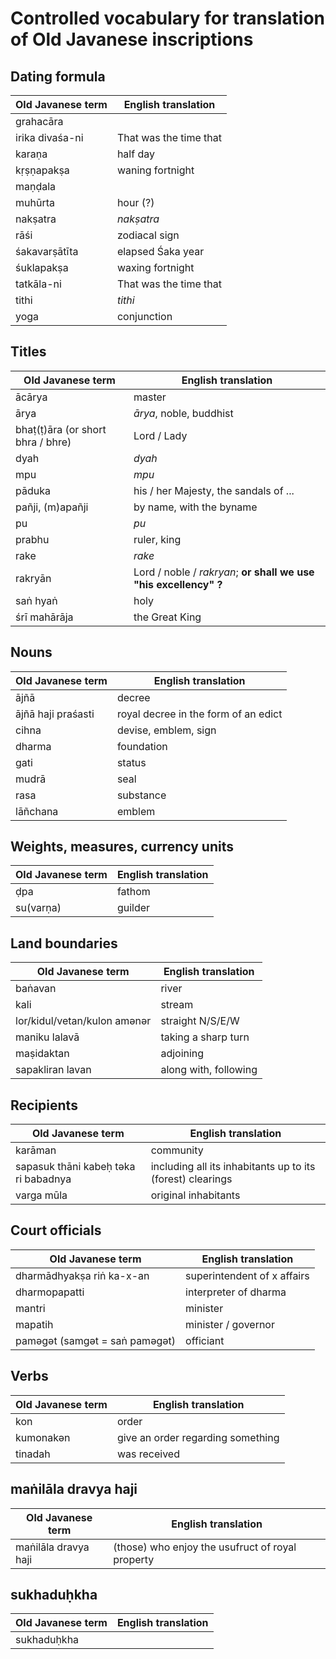 # Controlled vocabulary for translation of Old Javanese inscriptions

## Dating formula
| Old Javanese term | English translation    |
|-------------------|------------------------|
| grahacāra       |                        |
| irika divaśa-ni | That was the time that |
| karaṇa          | half day               |
| kṛṣṇapakṣa      | waning fortnight       |
| maṇḍala         |                        |
| muhūrta         | hour (?)               |
| nakṣatra        | _nakṣatra_             |
| rāśi            | zodiacal sign          |
| śakavarṣātīta   | elapsed Śaka year      |
| śuklapakṣa      | waxing fortnight       |
| tatkāla-ni      | That was the time that |
| tithi           | _tithi_                |
| yoga            | conjunction            |

## Titles
| Old Javanese term              | English translation                                              |
|--------------------------------|------------------------------------------------------------------|
| ācārya                         | master                                                           |
| ārya                           | _ārya_, noble, buddhist                                          |
| bhaṭ(ṭ)āra (or short bhra / bhre) | Lord / Lady                                                      |
| dyah                           | _dyah_                                                           |
| mpu                            | _mpu_                                                            |
| pāduka                         | his / her Majesty, the sandals of ...                            |
| pañji, (m)apañji               | by name, with the byname                                         |
| pu                             | _pu_                                                             |
| prabhu                             | ruler, king                                                             |
| rake                           | _rake_                                                           |
| rakryān                        | Lord / noble / _rakryan_; __or shall we use "his excellency" ?__ |
| saṅ hyaṅ                           | holy                                                         |
| śrī mahārāja                            | the Great King                                                           |

## Nouns
| Old Javanese term  | English translation                  |
|--------------------|--------------------------------------|
| ājñā               | decree                               |
| ājñā haji praśasti | royal decree in the form of an edict |
| cihna              | devise, emblem, sign                 |
| dharma              | foundation                     |
| gati              | status                     |
| mudrā              | seal                                 |
| rasa               | substance                            |
| lāñchana           | emblem                               |

## Weights, measures, currency units
| Old Javanese term                    | English translation                                        |
|--------------------------------------|------------------------------------------------------------|
| ḍpa                              | fathom                                                  |
| su(varṇa)                              | guilder                                                  |

## Land boundaries

| Old Javanese term            | English translation   |
|------------------------------|-----------------------|
| baṅavan                      | river                 |
| kali                         | stream                |
| lor/kidul/vetan/kulon amǝnǝr | straight N/S/E/W      |
| maniku lalavā                | taking a sharp turn   |
| maṣidaktan                   | adjoining             |
| sapakliran lavan             | along with, following |

## Recipients
| Old Javanese term                    | English translation                                        |
|--------------------------------------|------------------------------------------------------------|
| karāman                              | community                                                  |
| sapasuk thāni kabeḥ təka ri babadnya | including all its inhabitants up to its (forest) clearings |
| varga mūla                           | original inhabitants                                       |


## Court officials
| Old Javanese term              | English translation         |
|--------------------------------|-----------------------------|
| dharmādhyakṣa riṅ ka-x-an      | superintendent of x affairs |
| dharmopapatti                  | interpreter of dharma       |
| mantri                         | minister                    |
| mapatih                        | minister / governor         |
| paməgət (samgət = saṅ paməgət) | officiant                   |

## Verbs
| Old Javanese term | English translation               |
|-------------------|-----------------------------------|
| kon               | order                             |
| kumonakən         | give an order regarding something |
| tinadah           | was received                      |

## maṅilāla dravya haji
| Old Javanese term   | English translation         |
|---------------------|-----------------------------|
| maṅilāla dravya haji | (those) who enjoy the usufruct of royal property |

## sukhaduḥkha
| Old Javanese term   | English translation         |
|---------------------|-----------------------------|
| sukhaduḥkha | 			|
